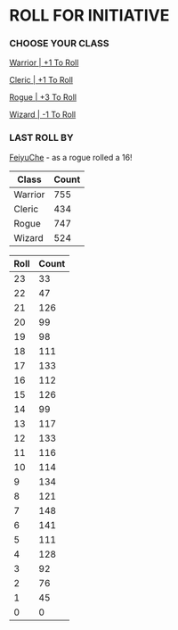 # ROLL FOR INITIATIVE
### CHOOSE YOUR CLASS

[Warrior | +1 To Roll](https://github.com/benjaminsampica/benjaminsampica/issues/new?title=roll%7Cwarrior&body=Just+click+%27Create%27.)

[Cleric | +1 To Roll](https://github.com/benjaminsampica/benjaminsampica/issues/new?title=roll%7Ccleric&body=Just+click+%27Create%27.)

[Rogue | +3 To Roll](https://github.com/benjaminsampica/benjaminsampica/issues/new?title=roll%7Crogue&body=Just+click+%27Create%27.)

[Wizard | -1 To Roll](https://github.com/benjaminsampica/benjaminsampica/issues/new?title=roll%7Cwizard&body=Just+click+%27Create%27.)
### LAST ROLL BY
[FeiyuChe](https://www.github.com/FeiyuChe) - as a rogue rolled a 16!

|Class|Count|
|-|-|
|Warrior|755|
|Cleric|434|
|Rogue|747|
|Wizard|524|

|Roll|Count|
|-|-|
|23|33
|22|47
|21|126
|20|99
|19|98
|18|111
|17|133
|16|112
|15|126
|14|99
|13|117
|12|133
|11|116
|10|114
|9|134
|8|121
|7|148
|6|141
|5|111
|4|128
|3|92
|2|76
|1|45
|0|0
